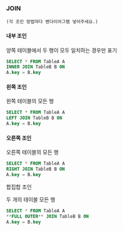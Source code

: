 ### JOIN
```
(각 조인 방법마다 벤다이어그램 넣어주세요.)
```

#### 내부 조인 

양쪽 테이블에서 두 행이 모두 일치하는 경우만 표기

```sql
SELECT * FROM TableA A
INNER JOIN TableB B ON 
A.key = B.key
```

#### 왼쪽 조인 

왼쪽 테이블의 모든 행

```sql
SELECT * FROM TableA A
LEFT JOIN TableB B ON 
A.key = B.key
```

#### 오른쪽 조인 

오른쪽 테이블의 모든 행 

```sql
SELECT * FROM TableA A
RIGHT JOIN TableB B ON 
A.key = B.key
```

합집합 조인

두 개의 테이블 모든 행

```sql
SELECT * FROM TableA A
**FULL OUTER** JOIN TableB B ON 
A.key = B.key
```
